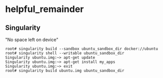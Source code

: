 # helpful_remainder
## Singularity 
"No space left on device"
```
root# singularity build --sandbox ubuntu_sandbox_dir docker://ubuntu
root# singularity shell --writable ubuntu_sandbox_dir
Singularity ubuntu.img:~> apt-get update
Singularity ubuntu.img:~> apt-get install my_apps
Singularity ubuntu.img:~> exit
root# singularity build ubuntu.img ubuntu_sandbox_dir
```
